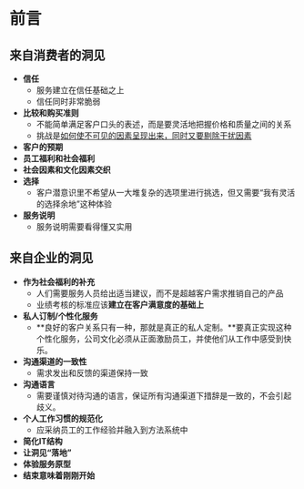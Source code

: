 # 前言

## 来自消费者的洞见

- **信任**
  - 服务建立在信任基础之上
  - 信任同时非常脆弱
- **比较和购买准则**
  - 不能简单满足客户口头的表述，而是要灵活地把握价格和质量之间的关系
  - 挑战是<u>如何使不可见的因素呈现出来，同时又要剔除干扰因素</u>
- **客户的预期**
- **员工福利和社会福利**
- **社会因素和文化因素交织**
- **选择**
  - 客户潜意识里不希望从一大堆复杂的选项里进行挑选，但又需要“我有灵活的选择余地”这种体验
- **服务说明**
  - 服务说明需要看得懂又实用

## 来自企业的洞见

- **作为社会福利的补充**
  - 人们需要服务人员给出适当建议，而不是超越客户需求推销自己的产品
  - 业绩考核的标准应该**建立在客户满意度的基础上**
- **私人订制/个性化服务**
  - **良好的客户关系只有一种，那就是真正的私人定制。**要真正实现这种个性化服务，公司文化必须从正面激励员工，并使他们从工作中感受到快乐。
- **沟通渠道的一致性**
  - 需求发出和反馈的渠道保持一致
- **沟通语言**
  - 需要谨慎对待沟通的语言，保证所有沟通渠道下措辞是一致的，不会引起歧义。
- **个人工作习惯的规范化**
  - 应采纳员工的工作经验并融入到方法系统中
- **简化IT结构**
- **让洞见“落地”**
- **体验服务原型**
- **结束意味着刚刚开始**

